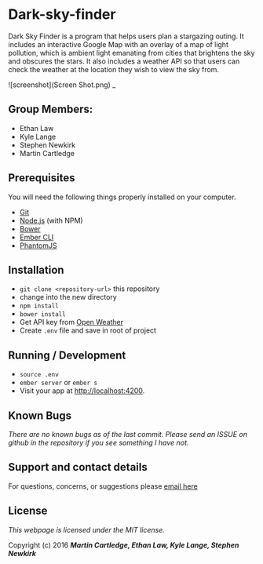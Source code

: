 # Dark-sky-finder

Dark Sky Finder is a program that helps users plan a stargazing outing.  It includes an interactive Google Map with an overlay of a map of light pollution, which is ambient light emanating from cities that brightens the sky and obscures the stars.  It also includes a weather API so that users can check the weather at the location they wish to view the sky from.

![screenshot](Screen Shot.png)
_

## Group Members:

* Ethan Law
* Kyle Lange
* Stephen Newkirk
* Martin Cartledge

## Prerequisites

You will need the following things properly installed on your computer.

* [Git](http://git-scm.com/)
* [Node.js](http://nodejs.org/) (with NPM)
* [Bower](http://bower.io/)
* [Ember CLI](http://ember-cli.com/)
* [PhantomJS](http://phantomjs.org/)

## Installation

* `git clone <repository-url>` this repository
* change into the new directory
* `npm install`
* `bower install`
* Get API key from [Open Weather](https://openweathermap.org/api)
* Create `.env` file and save in root of project

## Running / Development

* `source .env`
* `ember server` or `ember s`
* Visit your app at [http://localhost:4200](http://localhost:4200).

## Known Bugs

_There are no known bugs as of the last commit. Please send an ISSUE on github in the repository if you see something I have not._

## Support and contact details

For questions, concerns, or suggestions please [email here](baronsintrees@gmail.com)


## License
*This webpage is licensed under the MIT license.*

Copyright (c) 2016 **_Martin Cartledge, Ethan Law, Kyle Lange, Stephen Newkirk_**
